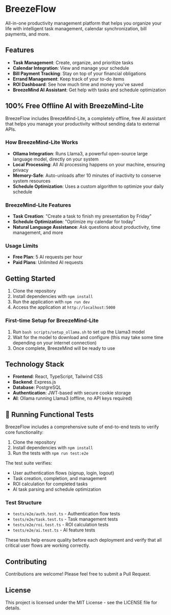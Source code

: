 # BreezeFlow

All-in-one productivity management platform that helps you organize your life with intelligent task management, calendar synchronization, bill payments, and more.

## Features

- **Task Management**: Create, organize, and prioritize tasks
- **Calendar Integration**: View and manage your schedule
- **Bill Payment Tracking**: Stay on top of your financial obligations
- **Errand Management**: Keep track of your to-do items
- **ROI Dashboard**: See how much time and money you've saved
- **BreezeMind AI Assistant**: Get help with tasks and schedule optimization

## 100% Free Offline AI with BreezeMind-Lite

BreezeFlow includes BreezeMind-Lite, a completely offline, free AI assistant that helps you manage your productivity without sending data to external APIs.

### How BreezeMind-Lite Works

- **Ollama Integration**: Runs Llama3, a powerful open-source large language model, directly on your system
- **Local Processing**: All AI processing happens on your machine, ensuring privacy
- **Memory-Safe**: Auto-unloads after 10 minutes of inactivity to conserve system resources
- **Schedule Optimization**: Uses a custom algorithm to optimize your daily schedule

### BreezeMind-Lite Features

- **Task Creation**: "Create a task to finish my presentation by Friday"
- **Schedule Optimization**: "Optimize my calendar for today"
- **Natural Language Assistance**: Ask questions about productivity, time management, and more

### Usage Limits

- **Free Plan**: 5 AI requests per hour
- **Paid Plans**: Unlimited AI requests

## Getting Started

1. Clone the repository
2. Install dependencies with `npm install`
3. Run the application with `npm run dev`
4. Access the application at `http://localhost:5000`

### First-time Setup for BreezeMind-Lite

1. Run `bash scripts/setup_ollama.sh` to set up the Llama3 model
2. Wait for the model to download and configure (this may take some time depending on your internet connection)
3. Once complete, BreezeMind will be ready to use

## Technology Stack

- **Frontend**: React, TypeScript, Tailwind CSS
- **Backend**: Express.js
- **Database**: PostgreSQL
- **Authentication**: JWT-based with secure cookie storage
- **AI**: Ollama running Llama3 (offline, no API keys required)

## 🧪 Running Functional Tests

BreezeFlow includes a comprehensive suite of end-to-end tests to verify core functionality:

1. Clone the repository
2. Install dependencies with `npm install`
3. Run the tests with `npm run test:e2e`

The test suite verifies:
- User authentication flows (signup, login, logout)
- Task creation, completion, and management
- ROI calculation for completed tasks
- AI task parsing and schedule optimization

### Test Structure

- `tests/e2e/auth.test.ts` - Authentication flow tests
- `tests/e2e/task.test.ts` - Task management tests
- `tests/e2e/roi.test.ts` - ROI calculation tests
- `tests/e2e/ai.test.ts` - AI feature tests

These tests help ensure quality before each deployment and verify that all critical user flows are working correctly.

## Contributing

Contributions are welcome! Please feel free to submit a Pull Request.

## License

This project is licensed under the MIT License - see the LICENSE file for details.